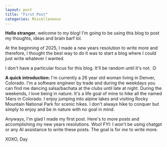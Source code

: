 ```yaml
---
layout: post
title: "First Post"
categories: Miscellaneous
---
```


**Hello stranger**, welcome to my blog! I'm going to be using this blog to post my thoughts, ideas and brain barf lol. 

At the beginning of 2025, I made a new years resolution to write more and therefore, I thought the best way to do it was to start a blog where I could just write whatever I wanted.

I don't have a particular focus for this blog. It'll be random until it's not. :D

**A quick introduction:** I'm currently a 26 year old woman living in Denver, Colorado. I'm a software engineer by trade and during the weekdays you can find me dancing salsa/bachata at the clubs until late at night. During the weekends, I love being in nature. It's a life goal of mine to hike all the named 14ers in Colorado. I enjoy jumping into alpine lakes and visiting Rocky Mountain National Park for scenic hikes. I don't always hike to conquer but simply to enjoy and be in nature with no goal in mind. 

Anyways, I'm glad I made my first post. Here's to more posts and accomplishing my new years resolutions. Woo! FYI: I won't be using chatgpt or any AI assistance to write these posts. The goal is for *me* to write more. 

XOXO,
Day